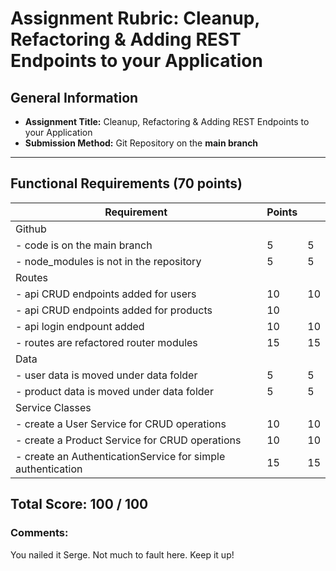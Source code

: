 # Assignment Rubric: Cleanup, Refactoring & Adding REST Endpoints to your Application

## General Information

- **Assignment Title:** Cleanup, Refactoring & Adding REST Endpoints to your Application
- **Submission Method:** Git Repository on the **main branch**

---

## Functional Requirements (70 points)

| Requirement                                                 | Points |     |
| ----------------------------------------------------------- | ------ | --- |
| Github                                                      |        |     |
| - code is on the main branch                                | 5      | 5   |
| - node_modules is not in the repository                     | 5      | 5   |
| Routes                                                      |        |     |
| - api CRUD endpoints added for users                        | 10     | 10  |
| - api CRUD endpoints added for products                     | 10     |     |
| - api login endpount added                                  | 10     | 10  |
| - routes are refactored router modules                      | 15     | 15  |
| Data                                                        |        |     |
| - user data is moved under data folder                      | 5      | 5   |
| - product data is moved under data folder                   | 5      | 5   |
| Service Classes                                             |        |     |
| - create a User Service for CRUD operations                 | 10     | 10  |
| - create a Product Service for CRUD operations              | 10     | 10  |
| - create an AuthenticationService for simple authentication | 15     | 15  |

## Total Score: 100 / 100

### Comments:

You nailed it Serge. Not much to fault here. Keep it up!

